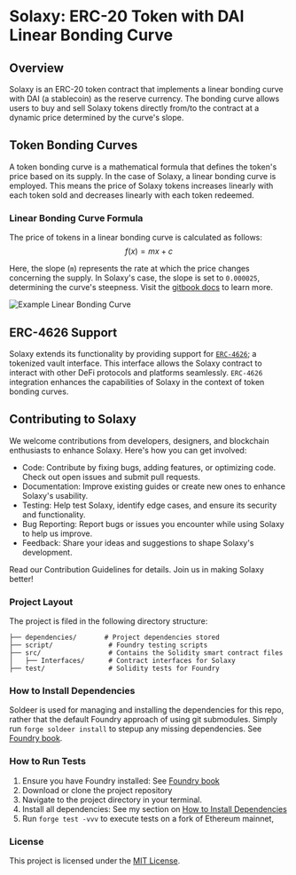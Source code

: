# Solaxy: ERC-20 Token with DAI Linear Bonding Curve

## Overview
Solaxy is an ERC-20 token contract that implements a linear bonding curve with DAI (a stablecoin) as the reserve currency. The bonding curve allows users to buy and sell Solaxy tokens directly from/to the contract at a dynamic price determined by the curve's slope. 
## Token Bonding Curves
A token bonding curve is a mathematical formula that defines the token's price based on its supply. In the case of Solaxy, a linear bonding curve is employed. This means the price of Solaxy tokens increases linearly with each token sold and decreases linearly with each token redeemed.

### Linear Bonding Curve Formula
The price of tokens in a linear bonding curve is calculated as follows: 
$$f(x) = mx + c$$ 

Here, the slope (`m`) represents the rate at which the price changes concerning the supply. In Solaxy's case, the slope is set to `0.000025`, determining the curve's steepness. Visit the [gitbook docs](https://docs.m3ter.ing/token-economics/mint-and-distribution) to learn more.

![Example Linear Bonding Curve](https://4273338628-files.gitbook.io/~/files/v0/b/gitbook-x-prod.appspot.com/o/spaces%2FlwEv5vD8Hcwor1O24YXn%2Fuploads%2FznFLXSpiB1QKyCcGpR3m%2Fimage.png?alt=media&token=e305dc82-346f-445d-9afb-4cfe2b10f209)


## ERC-4626 Support

Solaxy extends its functionality by providing support for [`ERC-4626`](https://eips.ethereum.org/EIPS/eip-4626); a tokenized vault interface. This interface allows the Solaxy contract to interact with other DeFi protocols and platforms seamlessly. `ERC-4626` integration enhances the capabilities of Solaxy in the context of token bonding curves.

## Contributing to Solaxy

We welcome contributions from developers, designers, and blockchain enthusiasts to enhance Solaxy. Here's how you can get involved:

- Code: Contribute by fixing bugs, adding features, or optimizing code. Check out open issues and submit pull requests.
- Documentation: Improve existing guides or create new ones to enhance Solaxy's usability.
- Testing: Help test Solaxy, identify edge cases, and ensure its security and functionality.
- Bug Reporting: Report bugs or issues you encounter while using Solaxy to help us improve.
- Feedback: Share your ideas and suggestions to shape Solaxy's development.

Read our Contribution Guidelines for details. Join us in making Solaxy better!

### Project Layout
The project is filed in the following directory structure:
```
├── dependencies/       # Project dependencies stored 
├── script/              # Foundry testing scripts
├── src/                 # Contains the Solidity smart contract files
│   ├── Interfaces/      # Contract interfaces for Solaxy
├── test/                # Solidity tests for Foundry
```

### How to Install Dependencies
Soldeer is used for managing and installing the dependencies for this repo, rather that the default Foundry approach of using git submodules. Simply run `forge soldeer install` to stepup any missing dependencies. See [Foundry book](https://book.getfoundry.sh/projects/soldeer).

### How to Run Tests
1. Ensure you have Foundry installed: See [Foundry book](https://book.getfoundry.sh/getting-started/installation)
1. Download or clone the project repository
1. Navigate to the project directory in your terminal.
1. Install all dependencies: See my section on 
 [How to Install Dependencies](#how-to-install-dependencies)
1. Run `forge test -vvv` to execute tests on a fork of Ethereum mainnet, 

### License
This project is licensed under the [MIT License](README.md).

